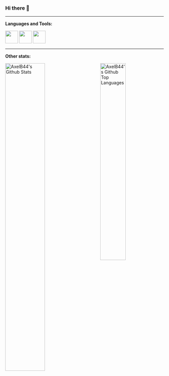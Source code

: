### Hi there 👋

<!--
**AxelB44/AxelB44** is a ✨ _special_ ✨ repository because its `README.md` (this file) appears on your GitHub profile.

Here are some ideas to get you started:

- 🔭 I’m currently working on ...
- 🌱 I’m currently learning ...
- 👯 I’m looking to collaborate on ...
- 🤔 I’m looking for help with ...
- 💬 Ask me about ...
- 📫 How to reach me: ...
- 😄 Pronouns: ...
- ⚡ Fun fact: ...
-->

<hr>

**Languages and Tools:**  

<code><img height="40" src="https://e7.pngegg.com/pngimages/328/221/png-clipart-c-programming-language-logo-microsoft-visual-studio-net-framework-javascript-icon-purple-logo.png"></code>
<code><img height="40" src="https://upload.wikimedia.org/wikipedia/commons/7/7e/Dart-logo.png"></code>
<code><img height="40" src="https://iconape.com/wp-content/files/yb/61798/png/flutter-logo.png"></code>
<hr>

**Other stats:** 

<img align="right" width="40%" alt="AxelB44's Github Top Languages" src="https://github-readme-stats-1-psi.vercel.app/api/top-langs/?username=AxelB44&theme=dark&count_private=true&layout=compact" />
<img align="left" width="50%" alt="AxelB44's Github Stats" src="https://github-readme-stats-1-psi.vercel.app/api?username=AxelB44&show_icons=true&theme=dark&count_private=true" />

